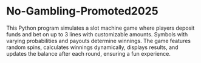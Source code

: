 # No-Gambling-Promoted2025
This Python program simulates a slot machine game where players deposit funds and bet on up to 3 lines with customizable amounts. Symbols with varying probabilities and payouts determine winnings. The game features random spins, calculates winnings dynamically, displays results, and updates the balance after each round, ensuring a fun experience.
